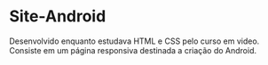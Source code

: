 # Site-Android
Desenvolvido enquanto estudava HTML e CSS pelo curso em video. Consiste em um página responsiva destinada a criação do Android.

